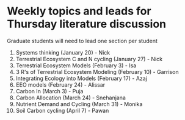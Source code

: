 # Weekly topics and leads for Thursday literature discussion

Graduate students will need to lead one section per student

1. Systems thinking (January 20) - Nick
2. Terrestrial Ecosystem C and N cycling (January 27) - Nick
3. Terrestrial Ecosystem Models (February 3) - Isa
4. 3 R's of Terrestrial Ecosystem Modeling (February 10) - Garrison
5. Integrating Ecology into Models (February 17) - Azaj
6. EEO models (February 24) - Alissar
7. Carbon In (March 3) - Puja
8. Carbon Allocation (March 24) - Snehanjana
9. Nutrient Demand and Cycling (March 31) - Monika
10. Soil Carbon cycling (April 7) - Pawan
